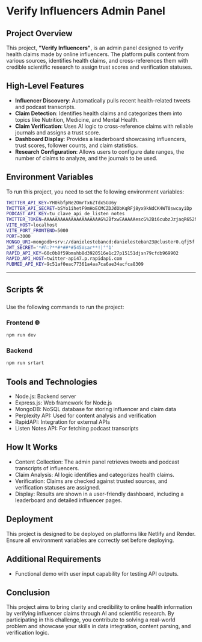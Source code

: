 # Verify Influencers Admin Panel

## Project Overview
This project, **"Verify Influencers"**, is an admin panel designed to verify health claims made by online influencers. The platform pulls content from various sources, identifies health claims, and cross-references them with credible scientific research to assign trust scores and verification statuses.

## High-Level Features
- **Influencer Discovery**: Automatically pulls recent health-related tweets and podcast transcripts.
- **Claim Detection**: Identifies health claims and categorizes them into topics like Nutrition, Medicine, and Mental Health.
- **Claim Verification**: Uses AI logic to cross-reference claims with reliable journals and assigns a trust score.
- **Dashboard Display**: Provides a leaderboard showcasing influencers, trust scores, follower counts, and claim statistics.
- **Research Configuration**: Allows users to configure date ranges, the number of claims to analyze, and the journals to be used.

## Environment Variables
To run this project, you need to set the following environment variables:

```bash
TWITTER_API_KEY=YH0kbfpNe2OmrTx6ZTdx5GU6y
TWITTER_API_SECRET=bSYo1ihetF9mHoECMCZDJdObKqRFj8yx9kNdCK4WT0swcayiDp
PODCAST_API_KEY=tu_clave_api_de_listen_notes
TWITTER_TOKEN=AAAAAAAAAAAAAAAAAAAAAG%2BfxwEAAAAAescG%2Bi6cubzJzjaqR652NH7gUrg%3Dtveaa6SDP9n0485J89nvIO4SQjwqUxWeLb78xzTLGtcvdAnea
VITE_HOST=localhost
VITE_PORT_FRONTEND=5000
PORT=3000
MONGO_URI=mongodb+srv://danielestebancd:danielesteban23@cluster0.qfj5f.mongodb.net/varifyInfluencers
JWT_SECRET='*#ñ:?**#*##*#545Vsar**!|°°1'
RAPID_API_KEY=60c0b8f59bmshb8d3920516e1c27p15151djsn79cfdb969902
RAPID_API_HOST=twitter-api47.p.rapidapi.com
PUBMED_API_KEY=9c51af0eac77361a4aa7ca6ae34acfca8309
```

---

## **Scripts** 🛠️
Use the following commands to run the project:

### **Frontend** 🌐
```bash
npm run dev
```

### **Backend** 

```bash
npm run srtart
```

## Tools and Technologies
- Node.js: Backend server
- Express.js: Web framework for Node.js
- MongoDB: NoSQL database for storing influencer and claim data
- Perplexity API: Used for content analysis and verification
- RapidAPI: Integration for external APIs
- Listen Notes API: For fetching podcast transcripts
## How It Works
- Content Collection: The admin panel retrieves tweets and podcast transcripts of influencers.
- Claim Analysis: AI logic identifies and categorizes health claims.
- Verification: Claims are checked against trusted sources, and verification statuses are assigned.
- Display: Results are shown in a user-friendly dashboard, including a leaderboard and detailed influencer pages.
## Deployment
This project is designed to be deployed on platforms like Netlify and Render. Ensure all environment variables are correctly set before deploying.

## Additional Requirements
- Functional demo with user input capability for testing API outputs.

## Conclusion
This project aims to bring clarity and credibility to online health information by verifying influencer claims through AI and scientific research. By participating in this challenge, you contribute to solving a real-world problem and showcase your skills in data integration, content parsing, and verification logic.
